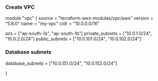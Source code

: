 ### Create VPC
module "vpc" {
  source  = "terraform-aws-modules/vpc/aws"
  version = "5.6.0"
  name = "my-vpc"
  cidr = "10.0.0.0/16"

 azs             = ["ap-south-1a", "ap-south-1b"]
  private_subnets = ["10.0.1.0/24", "10.0.2.0/24"]
  public_subnets  = ["10.0.101.0/24", "10.0.102.0/24"]

  ### Database subnets
  database_subnets = ["10.0.151.0/24", "10.0.152.0/24"]

}

